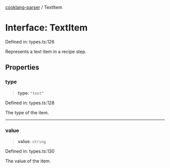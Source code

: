 [cooklang-parser](../globals.md) / TextItem

# Interface: TextItem

Defined in: types.ts:126

Represents a text item in a recipe step.

## Properties

### type

> **type**: `"text"`

Defined in: types.ts:128

The type of the item.

***

### value

> **value**: `string`

Defined in: types.ts:130

The value of the item.
